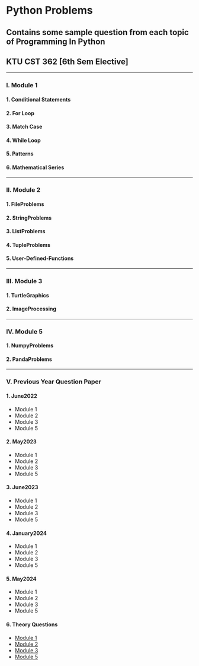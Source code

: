 # Python Problems
## Contains some sample question from each topic of Programming In Python 
## KTU CST 362 [6th Sem Elective]
***
### I. Module 1
  #### 1. Conditional Statements 
  #### 2. For Loop
  #### 3. Match Case
  #### 4. While Loop
  #### 5. Patterns
  #### 6. Mathematical Series
___
### II. Module 2
  #### 1. FileProblems
  #### 2. StringProblems
  #### 3. ListProblems
  #### 4. TupleProblems
  #### 5. User-Defined-Functions
___
### III. Module 3
  #### 1. TurtleGraphics
  #### 2. ImageProcessing
___
### IV. Module 5
  #### 1. NumpyProblems
  #### 2. PandaProblems
___
### V. Previous Year Question Paper
  #### 1. June2022
  * Module 1
  * Module 2
  * Module 3
  * Module 5
  #### 2. May2023
  * Module 1
  * Module 2
  * Module 3
  * Module 5
  #### 3. June2023
  * Module 1
  * Module 2
  * Module 3
  * Module 5
  #### 4. January2024
  * Module 1
  * Module 2
  * Module 3
  * Module 5
  #### 5. May2024
  * Module 1
  * Module 2
  * Module 3
  * Module 5
  #### 6. Theory Questions
  * [Module 1](https://docs.google.com/document/d/1wYibjXLObs7C9F5j9zfEouQCDiQMgftr7WUETQUDzQo/edit?usp=sharing)
  * [Module 2](https://docs.google.com/document/d/1PBmMjqHFdZx2I7ue0xfGVLmUz0YuIBi826JsRT1GnWU/edit?usp=sharing)
  * [Module 3](https://docs.google.com/document/d/13qHiR8ocNNdyqId-wqKrou8JLhI5ur_ts4prL9hlZGE/edit?usp=sharing)
  * [Module 5](https://docs.google.com/document/d/1nISymhaFjvmxEk7h59YLS-EIUewIDXoe_xpDa2mWurE/edit?usp=sharing)

